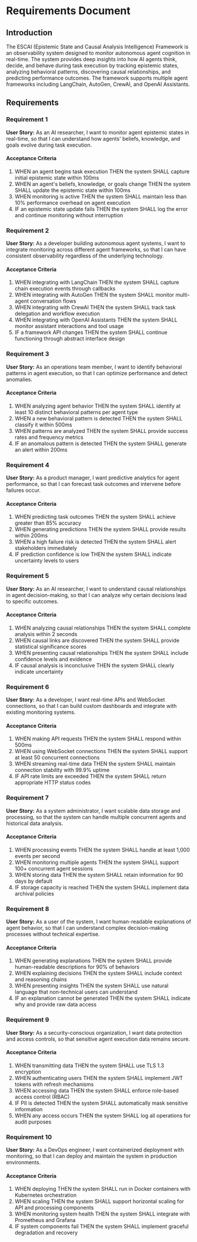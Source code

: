 # Requirements Document

## Introduction

The ESCAI (Epistemic State and Causal Analysis Intelligence) Framework is an observability system designed to monitor autonomous agent cognition in real-time. The system provides deep insights into how AI agents think, decide, and behave during task execution by tracking epistemic states, analyzing behavioral patterns, discovering causal relationships, and predicting performance outcomes. The framework supports multiple agent frameworks including LangChain, AutoGen, CrewAI, and OpenAI Assistants.

## Requirements

### Requirement 1

**User Story:** As an AI researcher, I want to monitor agent epistemic states in real-time, so that I can understand how agents' beliefs, knowledge, and goals evolve during task execution.

#### Acceptance Criteria

1. WHEN an agent begins task execution THEN the system SHALL capture initial epistemic state within 100ms
2. WHEN an agent's beliefs, knowledge, or goals change THEN the system SHALL update the epistemic state within 100ms
3. WHEN monitoring is active THEN the system SHALL maintain less than 10% performance overhead on agent execution
4. IF an epistemic state update fails THEN the system SHALL log the error and continue monitoring without interruption

### Requirement 2

**User Story:** As a developer building autonomous agent systems, I want to integrate monitoring across different agent frameworks, so that I can have consistent observability regardless of the underlying technology.

#### Acceptance Criteria

1. WHEN integrating with LangChain THEN the system SHALL capture chain execution events through callbacks
2. WHEN integrating with AutoGen THEN the system SHALL monitor multi-agent conversation flows
3. WHEN integrating with CrewAI THEN the system SHALL track task delegation and workflow execution
4. WHEN integrating with OpenAI Assistants THEN the system SHALL monitor assistant interactions and tool usage
5. IF a framework API changes THEN the system SHALL continue functioning through abstract interface design

### Requirement 3

**User Story:** As an operations team member, I want to identify behavioral patterns in agent execution, so that I can optimize performance and detect anomalies.

#### Acceptance Criteria

1. WHEN analyzing agent behavior THEN the system SHALL identify at least 10 distinct behavioral patterns per agent type
2. WHEN a new behavioral pattern is detected THEN the system SHALL classify it within 500ms
3. WHEN patterns are analyzed THEN the system SHALL provide success rates and frequency metrics
4. IF an anomalous pattern is detected THEN the system SHALL generate an alert within 200ms

### Requirement 4

**User Story:** As a product manager, I want predictive analytics for agent performance, so that I can forecast task outcomes and intervene before failures occur.

#### Acceptance Criteria

1. WHEN predicting task outcomes THEN the system SHALL achieve greater than 85% accuracy
2. WHEN generating predictions THEN the system SHALL provide results within 200ms
3. WHEN a high failure risk is detected THEN the system SHALL alert stakeholders immediately
4. IF prediction confidence is low THEN the system SHALL indicate uncertainty levels to users

### Requirement 5

**User Story:** As an AI researcher, I want to understand causal relationships in agent decision-making, so that I can analyze why certain decisions lead to specific outcomes.

#### Acceptance Criteria

1. WHEN analyzing causal relationships THEN the system SHALL complete analysis within 2 seconds
2. WHEN causal links are discovered THEN the system SHALL provide statistical significance scores
3. WHEN presenting causal relationships THEN the system SHALL include confidence levels and evidence
4. IF causal analysis is inconclusive THEN the system SHALL clearly indicate uncertainty

### Requirement 6

**User Story:** As a developer, I want real-time APIs and WebSocket connections, so that I can build custom dashboards and integrate with existing monitoring systems.

#### Acceptance Criteria

1. WHEN making API requests THEN the system SHALL respond within 500ms
2. WHEN using WebSocket connections THEN the system SHALL support at least 50 concurrent connections
3. WHEN streaming real-time data THEN the system SHALL maintain connection stability with 99.9% uptime
4. IF API rate limits are exceeded THEN the system SHALL return appropriate HTTP status codes

### Requirement 7

**User Story:** As a system administrator, I want scalable data storage and processing, so that the system can handle multiple concurrent agents and historical data analysis.

#### Acceptance Criteria

1. WHEN processing events THEN the system SHALL handle at least 1,000 events per second
2. WHEN monitoring multiple agents THEN the system SHALL support 100+ concurrent agent sessions
3. WHEN storing data THEN the system SHALL retain information for 90 days by default
4. IF storage capacity is reached THEN the system SHALL implement data archival policies

### Requirement 8

**User Story:** As a user of the system, I want human-readable explanations of agent behavior, so that I can understand complex decision-making processes without technical expertise.

#### Acceptance Criteria

1. WHEN generating explanations THEN the system SHALL provide human-readable descriptions for 90% of behaviors
2. WHEN explaining decisions THEN the system SHALL include context and reasoning chains
3. WHEN presenting insights THEN the system SHALL use natural language that non-technical users can understand
4. IF an explanation cannot be generated THEN the system SHALL indicate why and provide raw data access

### Requirement 9

**User Story:** As a security-conscious organization, I want data protection and access controls, so that sensitive agent execution data remains secure.

#### Acceptance Criteria

1. WHEN transmitting data THEN the system SHALL use TLS 1.3 encryption
2. WHEN authenticating users THEN the system SHALL implement JWT tokens with refresh mechanisms
3. WHEN accessing data THEN the system SHALL enforce role-based access control (RBAC)
4. IF PII is detected THEN the system SHALL automatically mask sensitive information
5. WHEN any access occurs THEN the system SHALL log all operations for audit purposes

### Requirement 10

**User Story:** As a DevOps engineer, I want containerized deployment with monitoring, so that I can deploy and maintain the system in production environments.

#### Acceptance Criteria

1. WHEN deploying THEN the system SHALL run in Docker containers with Kubernetes orchestration
2. WHEN scaling THEN the system SHALL support horizontal scaling for API and processing components
3. WHEN monitoring system health THEN the system SHALL integrate with Prometheus and Grafana
4. IF system components fail THEN the system SHALL implement graceful degradation and recovery
